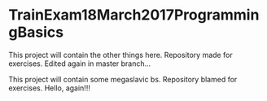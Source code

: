 # TrainExam18March2017ProgrammingBasics
This project will contain the other things here.
Repository made for exercises.
Edited again in master branch...

This project will contain some megaslavic bs.
Repository blamed for exercises.
Hello, again!!!
